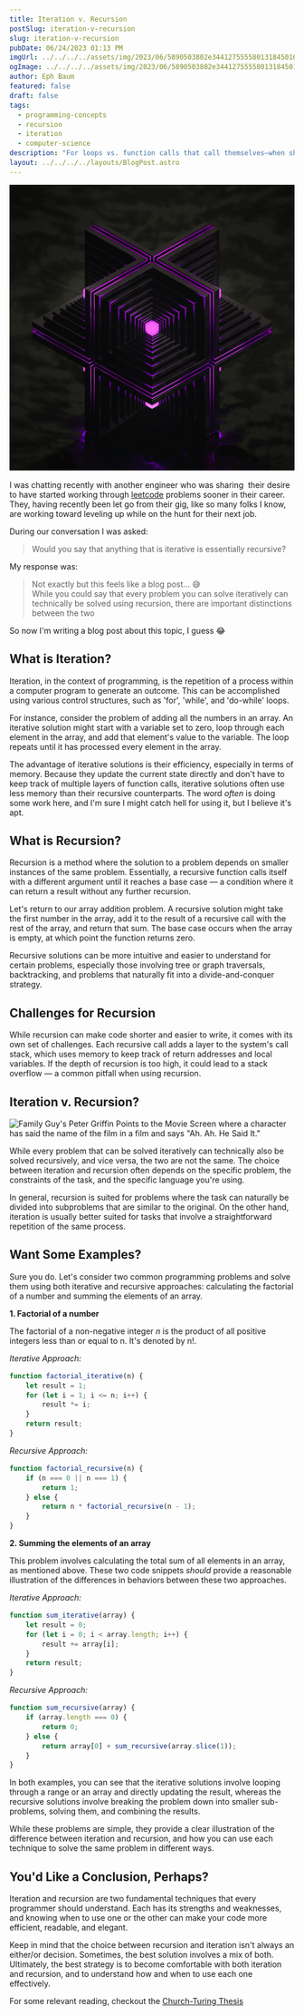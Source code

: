 ```yaml
---
title: Iteration v. Recursion
postSlug: iteration-v-recursion
slug: iteration-v-recursion
pubDate: 06/24/2023 01:13 PM
imgUrl: ../../../../assets/img/2023/06/5890503802e344127555580131845016b7758057.jpeg
ogImage: ../../../../assets/img/2023/06/5890503802e344127555580131845016b7758057.jpeg
author: Eph Baum
featured: false
draft: false
tags:
  - programming-concepts
  - recursion
  - iteration
  - computer-science
description: "For loops vs. function calls that call themselves—when should you choose iteration over recursion? A practical guide to understanding these fundamental programming concepts with real examples, performance considerations, and when each approach shines."
layout: ../../../../layouts/BlogPost.astro
---
```


![Featured Image](../../../../assets/img/2023/06/5890503802e344127555580131845016b7758057.jpeg)

I was chatting recently with another engineer who was sharing  their desire to have started working through [leetcode](https://leetcode.com/) problems sooner in their career. They, having recently been let go from their gig, like so many folks I know, are working toward leveling up while on the hunt for their next job.

During our conversation I was asked:

> Would you say that anything that is iterative is essentially recursive?

My response was:

> Not exactly but this feels like a blog post… 😅  
> While you could say that every problem you can solve iteratively can technically be solved using recursion, there are important distinctions between the two

So now I'm writing a blog post about this topic, I guess 😂

What is Iteration?
------------------

Iteration, in the context of programming, is the repetition of a process within a computer program to generate an outcome. This can be accomplished using various control structures, such as 'for', 'while', and 'do-while' loops.

For instance, consider the problem of adding all the numbers in an array. An iterative solution might start with a variable set to zero, loop through each element in the array, and add that element's value to the variable. The loop repeats until it has processed every element in the array.

The advantage of iterative solutions is their efficiency, especially in terms of memory. Because they update the current state directly and don't have to keep track of multiple layers of function calls, iterative solutions often use less memory than their recursive counterparts. The word _often_ is doing some work here, and I'm sure I might catch hell for using it, but I believe it's apt.

What is Recursion?
------------------

Recursion is a method where the solution to a problem depends on smaller instances of the same problem. Essentially, a recursive function calls itself with a different argument until it reaches a base case — a condition where it can return a result without any further recursion.

Let's return to our array addition problem. A recursive solution might take the first number in the array, add it to the result of a recursive call with the rest of the array, and return that sum. The base case occurs when the array is empty, at which point the function returns zero.

Recursive solutions can be more intuitive and easier to understand for certain problems, especially those involving tree or graph traversals, backtracking, and problems that naturally fit into a divide-and-conquer strategy.

Challenges for Recursion
------------------------

While recursion can make code shorter and easier to write, it comes with its own set of challenges. Each recursive call adds a layer to the system's call stack, which uses memory to keep track of return addresses and local variables. If the depth of recursion is too high, it could lead to a stack overflow — a common pitfall when using recursion.

Iteration v. Recursion?
-----------------------

![Family Guy's Peter Griffin Points to the Movie Screen where a character has said the name of the film in a film and says "Ah. Ah. He Said It."](https://media.tenor.com/X3TqG0t92LgAAAAd/family-guy-peter-griffin.gif)

While every problem that can be solved iteratively can technically also be solved recursively, and vice versa, the two are not the same. The choice between iteration and recursion often depends on the specific problem, the constraints of the task, and the specific language you're using.

In general, recursion is suited for problems where the task can naturally be divided into subproblems that are similar to the original. On the other hand, iteration is usually better suited for tasks that involve a straightforward repetition of the same process.

Want Some Examples?
-------------------

Sure you do. Let's consider two common programming problems and solve them using both iterative and recursive approaches: calculating the factorial of a number and summing the elements of an array.

**1. Factorial of a number**

The factorial of a non-negative integer _n_ is the product of all positive integers less than or equal to n. It's denoted by n!.

_Iterative Approach:_

```js
function factorial_iterative(n) {
    let result = 1;
    for (let i = 1; i <= n; i++) {
        result *= i;
    }
    return result;
}
```

_Recursive Approach:_

```js
function factorial_recursive(n) {
    if (n === 0 || n === 1) {
        return 1;
    } else {
        return n * factorial_recursive(n - 1);
    }
}
```

**2. Summing the elements of an array**

This problem involves calculating the total sum of all elements in an array, as mentioned above. These two code snippets _should_ provide a reasonable illustration of the differences in behaviors between these two approaches.

_Iterative Approach:_

```js
function sum_iterative(array) {
    let result = 0;
    for (let i = 0; i < array.length; i++) {
        result += array[i];
    }
    return result;
}
```

_Recursive Approach:_

```js
function sum_recursive(array) {
    if (array.length === 0) {
        return 0;
    } else {
        return array[0] + sum_recursive(array.slice(1));
    }
}
```

In both examples, you can see that the iterative solutions involve looping through a range or an array and directly updating the result, whereas the recursive solutions involve breaking the problem down into smaller sub-problems, solving them, and combining the results.

While these problems are simple, they provide a clear illustration of the difference between iteration and recursion, and how you can use each technique to solve the same problem in different ways.

You'd Like a Conclusion, Perhaps?
---------------------------------

Iteration and recursion are two fundamental techniques that every programmer should understand. Each has its strengths and weaknesses, and knowing when to use one or the other can make your code more efficient, readable, and elegant.

Keep in mind that the choice between recursion and iteration isn't always an either/or decision. Sometimes, the best solution involves a mix of both. Ultimately, the best strategy is to become comfortable with both iteration and recursion, and to understand how and when to use each one effectively.

For some relevant reading, checkout the [Church-Turing Thesis](https://plato.stanford.edu/entries/church-turing/)
